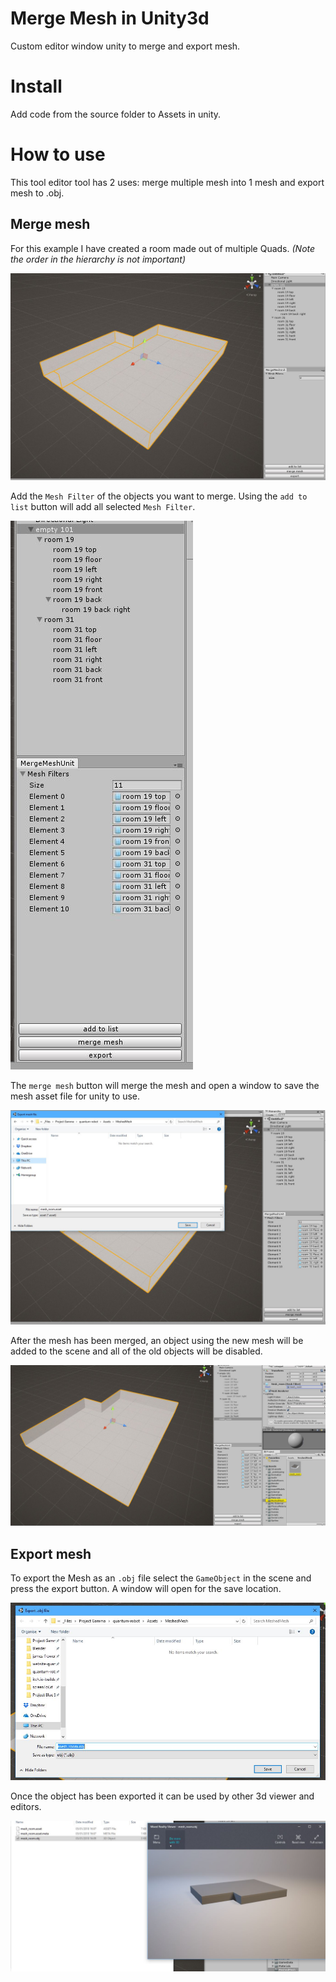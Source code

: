 # Merge Mesh in Unity3d

Custom editor window unity to merge and export mesh.

# Install

Add code from the source folder to Assets in unity.

# How to use

This tool editor tool has 2 uses: merge multiple mesh into 1 mesh and export mesh to .obj.

## Merge mesh

For this example I have created a room made out of multiple Quads. *(Note the order in the hierarchy is not important)*

![Room made of multiple mesh](./docs/1.jpg)

Add the `Mesh Filter` of the objects you want to merge. Using the `add to list` button will add all selected `Mesh Filter`.

![Room made of multiple mesh](./docs/2.jpg)

The `merge mesh` button will merge the mesh and open a window to save the mesh asset file for unity to use.
 
![Room made of multiple mesh](./docs/3.jpg)

After the mesh has been merged, an object using the new mesh will be added to the scene and all of the old objects will be disabled.

![Room made of multiple mesh](./docs/4.jpg)

## Export mesh

To export the Mesh as an `.obj` file select the `GameObject` in the scene and press the export button. A window will open for the save location.

![Room made of multiple mesh](./docs/5.jpg)

Once the object has been exported it can be used by other 3d viewer and editors.

![Room made of multiple mesh](./docs/6.jpg)